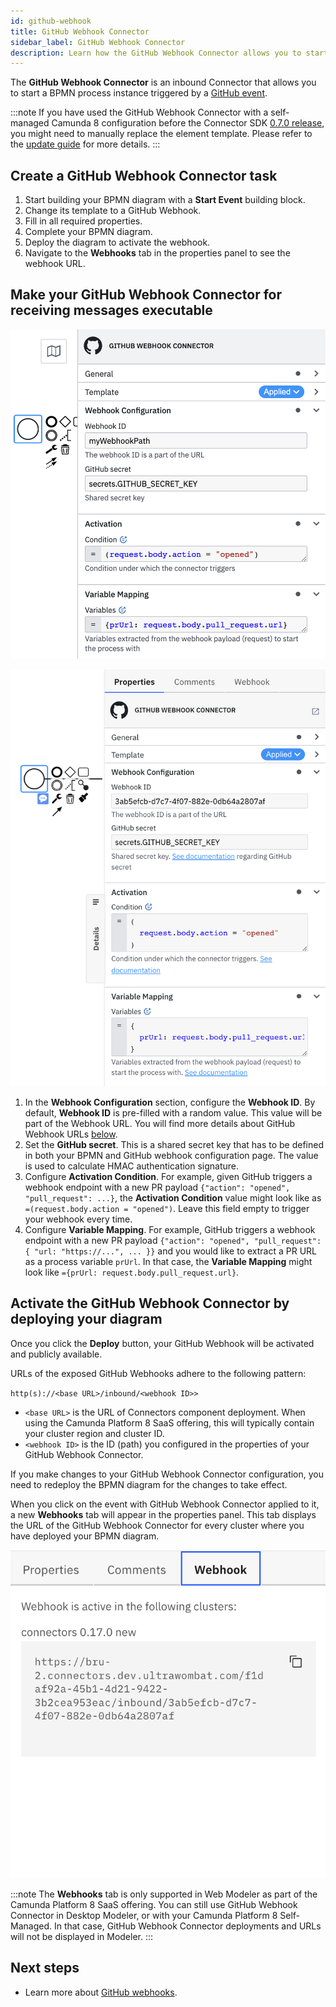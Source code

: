 ```yaml
---
id: github-webhook
title: GitHub Webhook Connector
sidebar_label: GitHub Webhook Connector
description: Learn how the GitHub Webhook Connector allows you to start a BPMN process instance triggered by a GitHub event.
---
```


The **GitHub Webhook Connector** is an inbound Connector that allows you to start a BPMN process instance triggered by a [GitHub event](https://docs.github.com/en/developers/webhooks-and-events/webhooks/about-webhooks).

:::note
If you have used the GitHub Webhook Connector with a self-managed Camunda 8 configuration before the
Connector SDK [0.7.0 release](https://github.com/camunda/connector-sdk/releases/tag/0.7.0), you might need to manually replace the element template.
Please refer to the [update guide](../../../../guides/update-guide/connectors/060-to-070) for more details.
:::

## Create a GitHub Webhook Connector task

1. Start building your BPMN diagram with a **Start Event** building block.
2. Change its template to a GitHub Webhook.
3. Fill in all required properties.
4. Complete your BPMN diagram.
5. Deploy the diagram to activate the webhook.
6. Navigate to the **Webhooks** tab in the properties panel to see the webhook URL.

## Make your GitHub Webhook Connector for receiving messages executable

![GitHub Webhook Connector](../img/use-github-connector-template.png)

![GitHub Webhook](../img/use-inbound-connector-template-filled-gh.png)

1. In the **Webhook Configuration** section, configure the **Webhook ID**. By default, **Webhook ID** is pre-filled with a random value. This value will be part of the Webhook URL. You will find more details about GitHub Webhook URLs [below](#activate-the-github-webhook-connector-by-deploying-your-diagram).
2. Set the **GitHub secret**. This is a shared secret key that has to be defined in both your BPMN and GitHub webhook configuration page. The value is used to calculate HMAC authentication signature.
3. Configure **Activation Condition**. For example, given GitHub triggers a webhook endpoint with a new PR payload `{"action": "opened", "pull_request": ...}`, the **Activation Condition** value might look like as `=(request.body.action = "opened")`. Leave this field empty to trigger your webhook every time.
4. Configure **Variable Mapping**. For example, GitHub triggers a webhook endpoint with a new PR payload `{"action": "opened", "pull_request": { "url: "https://...", ... }}` and you would like to extract a PR URL as a process variable `prUrl`. In that case, the **Variable Mapping** might look like `={prUrl: request.body.pull_request.url}`.

## Activate the GitHub Webhook Connector by deploying your diagram

Once you click the **Deploy** button, your GitHub Webhook will be activated and publicly available.

URLs of the exposed GitHub Webhooks adhere to the following pattern:

`http(s)://<base URL>/inbound/<webhook ID>>`

- `<base URL>` is the URL of Connectors component deployment. When using the Camunda Platform 8 SaaS offering, this will typically contain your cluster region and cluster ID.
- `<webhook ID>` is the ID (path) you configured in the properties of your GitHub Webhook Connector.

If you make changes to your GitHub Webhook Connector configuration, you need to redeploy the BPMN diagram for the changes to take effect.

When you click on the event with GitHub Webhook Connector applied to it, a new **Webhooks** tab will appear in the properties panel.
This tab displays the URL of the GitHub Webhook Connector for every cluster where you have deployed your BPMN diagram.

![HTTP Webhook tab](../img/use-inbound-connector-webhooks-tab.png)

:::note
The **Webhooks** tab is only supported in Web Modeler as part of the Camunda Platform 8 SaaS offering.
You can still use GitHub Webhook Connector in Desktop Modeler, or with your Camunda Platform 8 Self-Managed.
In that case, GitHub Webhook Connector deployments and URLs will not be displayed in Modeler.
:::

## Next steps

- Learn more about [GitHub webhooks](https://docs.github.com/en/developers/webhooks-and-events/webhooks/about-webhooks).
